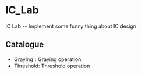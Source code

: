 # IC_Lab
IC Lab -- Implement some funny thing about IC design

## Catalogue

* Graying：Graying operation
* Threshold: Threshold operation

